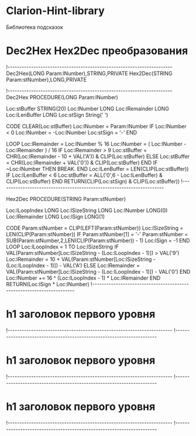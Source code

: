 # Clarion-Hint-library
Библиотека подсказок

# Dec2Hex Hex2Dec преобразования
!----------------------------------------------------------------------
    Dec2Hex(LONG Param:lNumber),STRING,PRIVATE
    Hex2Dec(STRING Param:stNumber),LONG,PRIVATE

!----------------------------------------------------------------------
Dec2Hex PROCEDURE(LONG Param:lNumber)

Loc:stBuffer         STRING(20)
Loc:lNumber          LONG
Loc:lRemainder       LONG
Loc:lLenBuffer       LONG
Loc:stSign           String(' ')

  CODE
  CLEAR(Loc:stBuffer)
  Loc:lNumber = Param:lNumber
  IF Loc:lNumber < 0
     Loc:lNumber = -Loc:lNumber
     Loc:stSign = '-'
  END

  LOOP
    Loc:lRemainder = Loc:lNumber % 16
    Loc:lNumber = ( Loc:lNumber - Loc:lRemainder ) / 16
    IF Loc:lRemainder > 9
      Loc:stBuffer = CHR(Loc:lRemainder - 10 + VAL('A')) &
CLIP(Loc:stBuffer)
    ELSE
      Loc:stBuffer = CHR(Loc:lRemainder + VAL('0')) & CLIP(Loc:stBuffer)
    END
    IF ~Loc:lNumber THEN BREAK.
  END
  Loc:lLenBuffer = LEN(CLIP(Loc:stBuffer))
  IF Loc:lLenBuffer < 6
     Loc:stBuffer = ALL('0',6 - Loc:lLenBuffer) & CLIP(Loc:stBuffer)
  END
  RETURN(CLIP(Loc:stSign) & CLIP(Loc:stBuffer))
!----------------------------------------------------------------------

Hex2Dec PROCEDURE(STRING Param:stNumber)

Loc:lLoopIndex  LONG
Loc:lSizeString LONG
Loc:lNumber     LONG(0)
Loc:lRemainder  LONG
Loc:lSign       LONG(1)

  CODE
  Param:stNumber = CLIP(LEFT(Param:stNumber))
  Loc:lSizeString = LEN(CLIP(Param:stNumber))
  IF Param:stNumber[1] = '-'
    Param:stNumber = SUB(Param:stNumber,2,LEN(CLIP(Param:stNumber)) - 1)
    Loc:lSign = -1
  END
  LOOP Loc:lLoopIndex = 1 TO Loc:lSizeString
    IF VAL(Param:stNumber[Loc:lSizeString - (Loc:lLoopIndex - 1)]) >
VAL('9')
      Loc:lRemainder = 10 + VAL(Param:stNumber[Loc:lSizeString -
(Loc:lLoopIndex - 1)]) - VAL('A')
    ELSE
      Loc:lRemainder = VAL(Param:stNumber[Loc:lSizeString -
(Loc:lLoopIndex - 1)]) - VAL('0')
    END
    Loc:lNumber += 16 ^ (Loc:lLoopIndex - 1) * Loc:lRemainder
  END
  RETURN(Loc:lSign * Loc:lNumber)
!----------------------------------------------------------------------

# h1 заголовок первого уровня
!----------------------------------------------------------------------
!----------------------------------------------------------------------

# h1 заголовок первого уровня
!----------------------------------------------------------------------
!----------------------------------------------------------------------

# h1 заголовок первого уровня
!----------------------------------------------------------------------
!----------------------------------------------------------------------
